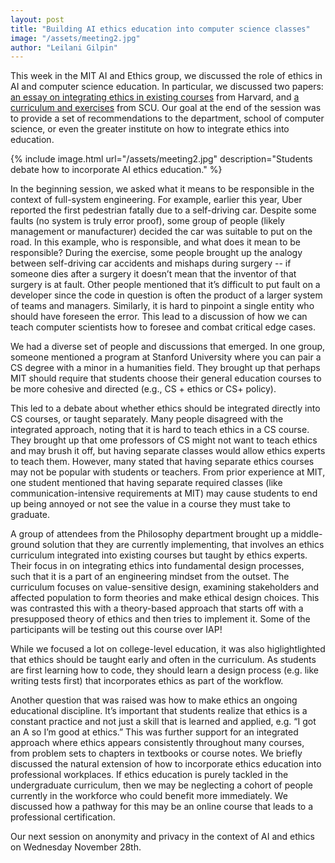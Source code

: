 ```yaml
---
layout: post
title: "Building AI ethics education into computer science classes"
image: "/assets/meeting2.jpg"
author: "Leilani Gilpin"
---
```


This week in the MIT AI and Ethics group, we discussed the role of ethics in AI and computer science education.  In particular, we discussed two papers: [an essay on integrating ethics in existing courses](https://arxiv.org/pdf/1808.05686.pdf) from Harvard, and [a curriculum and exercises](https://www.scu.edu/media/ethics-center/technology-ethics/IntroToDataEthics.pdf) from SCU.  Our goal at the end of the session was to provide a set of recommendations to the department, school of computer science, or even the greater institute on how to integrate ethics into education.  

{% include image.html url="/assets/meeting2.jpg" description="Students debate how to incorporate AI ethics education." %}

In the beginning session, we asked what it means to be responsible in the context of full-system engineering.  For example, earlier this year, Uber reported the first pedestrian fatally due to a self-driving car.  Despite some faults (no system is truly error proof), some group of people (likely management or manufacturer) decided  the car was suitable to put on the road. In this example, who is responsible, and what does it mean to be responsible?  During the  exercise, some people brought up the analogy between self-driving car accidents and mishaps during surgery -- if someone dies after a surgery it doesn’t mean that the inventor of that surgery is at fault.  Other people mentioned that it’s difficult to put fault on a developer since the code in question is often the product of a larger system of teams and managers. Similarly, it is hard to pinpoint a single entity who should have foreseen the error.  This lead to a discussion of how we can teach computer scientists  how to foresee and combat critical edge cases.    

We had a diverse set of people and discussions that emerged.  In one group, someone mentioned a program at Stanford University where you can pair a CS degree with a minor in a humanities  field.  They brought up that perhaps MIT should require that students choose their general education courses to be more cohesive and directed (e.g.,  CS + ethics or CS+ policy).  

This led to a debate about whether ethics should be integrated directly into CS courses, or taught separately.  Many people disagreed with the  integrated approach, noting that it is hard to teach ethics in a CS course.  They brought up that ome professors of CS might not want to teach ethics and may brush it off, but having separate classes would allow ethics experts to teach them.   However, many stated that having separate ethics courses may not be popular with students or teachers.  From prior experience at MIT, one student mentioned that having  separate required classes (like communication-intensive requirements at MIT) may cause students to end up being annoyed or not see the value in a course  they must  take to graduate. 

A group of attendees from the Philosophy department brought up a middle-ground solution that they are currently implementing, that involves an ethics curriculum integrated into existing courses but taught by ethics experts. Their focus in on integrating ethics into fundamental design processes, such that it is a part of an engineering mindset from the outset.  The curriculum focuses on value-sensitive design, examining stakeholders and affected population to form theories and make ethical design choices.  This was contrasted this with a theory-based approach that starts off with a presupposed theory of ethics and then tries to implement it. Some of the participants will be testing out this course over IAP! 

While we focused a lot on college-level education, it was also higlightlighted that ethics should be taught early and often in the curriculum.  As students are first  learning how to code, they should learn a design process (e.g. like writing tests first) that incorporates ethics as part of the workflow.  

Another question that was raised was how to make ethics an ongoing educational discipline.  It’s important  that students realize that ethics is a constant practice and not just a skill that is learned and applied, e.g. “I got an A so I’m good at ethics.”  This was further support for an integrated approach where ethics appears consistently throughout many courses, from problem sets to chapters in textbooks or course notes. We briefly discussed the natural extension of how to  incorporate ethics education into professional workplaces.   If  ethics education is purely tackled in the undergraduate curriculum, then we may be neglecting a cohort of people currently in the workforce who could benefit more immediately.  We discussed how a pathway for this may be an online course that leads to a professional certification. 

Our next session on anonymity and privacy in the context of AI and ethics on Wednesday November 28th.  
